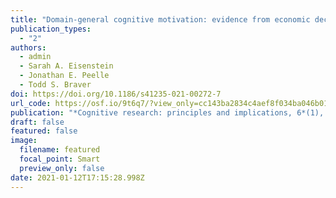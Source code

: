 ```yaml
---
title: "Domain-general cognitive motivation: evidence from economic decision-making"
publication_types:
  - "2"
authors:
  - admin
  - Sarah A. Eisenstein
  - Jonathan E. Peelle
  - Todd S. Braver
doi: https://doi.org/10.1186/s41235-021-00272-7
url_code: https://osf.io/9t6q7/?view_only=cc143ba2834c4aef8f034ba046b01098
publication: "*Cognitive research: principles and implications, 6*(1), 1-9"
draft: false
featured: false
image:
  filename: featured
  focal_point: Smart
  preview_only: false
date: 2021-01-12T17:15:28.998Z
---
```

